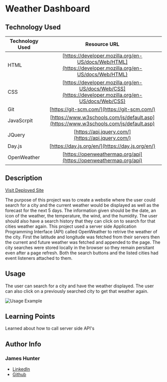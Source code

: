 # Weather Dashboard

## Technology Used 

| Technology Used         | Resource URL           | 
| ------------- |:-------------:| 
| HTML    | [https://developer.mozilla.org/en-US/docs/Web/HTML](https://developer.mozilla.org/en-US/docs/Web/HTML) | 
| CSS     | [https://developer.mozilla.org/en-US/docs/Web/CSS](https://developer.mozilla.org/en-US/docs/Web/CSS)      |   
| Git | [https://git-scm.com/](https://git-scm.com/)     |    
| JavaScrpit | [https://www.w3schools.com/js/default.asp](https://www.w3schools.com/js/default.asp) |
| JQuery | [https://api.jquery.com/](https://api.jquery.com/) |
| Day.js | [https://day.js.org/en/](https://day.js.org/en/) |
| OpenWeather | [https://openweathermap.org/api](https://openweathermap.org/api) |

## Description

[Visit Deployed Site](https://jamessahunter.github.io/weather-dash/)

The purpose of this project was to create a webstie where the user could search for a city and the current weather would be displayed as well as the forecast for the next 5 days. The information given should be the date, an icon of the weather, the temperature, the wind, and the humidity. The user should also have a search history that they can click on to search for that cities weather again. This project used a server side Application Programming Interface (API) called OpenWeather to retrive the weather of the city. First the latitude and longitude was fetched from their servers then the current and future weather was fetched and appended to the page. The city searches were stored locally in the browser so they remain persitant even after a page refresh. Both the search buttons and the listed cities had event listeners attached to them.

## Usage 

The user can search for a city and have the weather displayed. The user can also click on a previously searched city to get that weather again.

![Usage Example](/assets/Weather%20Dashboard.gif)

## Learning Points

Learned about how to call server side API's

## Author Info

### James Hunter
* [LinkedIn](https://www.linkedin.com/in/james-hunter123/)
* [Github](https://github.com/jamessahunter)

